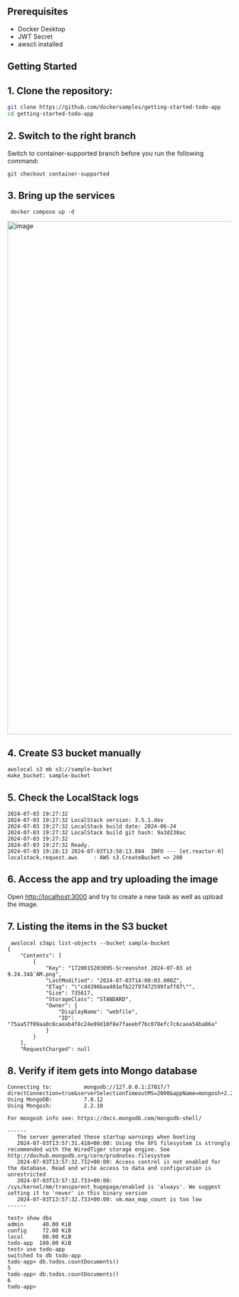 ## Prerequisites

- Docker Desktop
- JWT Secret
- awscli installed


## Getting Started

## 1. Clone the repository:

```sh
git clone https://github.com/dockersamples/getting-started-todo-app
cd getting-started-todo-app
```


## 2. Switch to the right branch

Switch to container-supported branch before you run the following command:

```
git checkout container-supported
```


## 3. Bring up the services

```
 docker compose up -d
```

<img width="1151" alt="image" src="https://github.com/dockersamples/getting-started-todo-app/assets/313480/c81c8e3b-847a-4a93-a960-8d01960d7b4c">



## 4. Create S3 bucket manually

```
awslocal s3 mb s3://sample-bucket
make_bucket: sample-bucket
```

## 5. Check the LocalStack logs

```
2024-07-03 19:27:32 
2024-07-03 19:27:32 LocalStack version: 3.5.1.dev
2024-07-03 19:27:32 LocalStack build date: 2024-06-24
2024-07-03 19:27:32 LocalStack build git hash: 9a3d238ac
2024-07-03 19:27:32 
2024-07-03 19:27:32 Ready.
2024-07-03 19:28:13 2024-07-03T13:58:13.804  INFO --- [et.reactor-0] localstack.request.aws     : AWS s3.CreateBucket => 200
```

## 6. Access the app and try uploading the image

Open [http://localhost:3000](http://localhost:3000) and try to create a new task as well as upload the image.


## 7. Listing the items in the S3 bucket

```
 awslocal s3api list-objects --bucket sample-bucket
{
    "Contents": [
        {
            "Key": "1720015203095-Screenshot 2024-07-03 at 9.24.34â¯AM.png",
            "LastModified": "2024-07-03T14:00:03.000Z",
            "ETag": "\"cd4396baa401efb22797472599faff87\"",
            "Size": 735617,
            "StorageClass": "STANDARD",
            "Owner": {
                "DisplayName": "webfile",
                "ID": "75aa57f09aa0c8caeab4f8c24e99d10f8e7faeebf76c078efc7c6caea54ba06a"
            }
        }
    ],
    "RequestCharged": null
```

## 8. Verify if item gets into Mongo database

```
Connecting to:          mongodb://127.0.0.1:27017/?directConnection=true&serverSelectionTimeoutMS=2000&appName=mongosh+2.2.10
Using MongoDB:          7.0.12
Using Mongosh:          2.2.10

For mongosh info see: https://docs.mongodb.com/mongodb-shell/

------
   The server generated these startup warnings when booting
   2024-07-03T13:57:31.418+00:00: Using the XFS filesystem is strongly recommended with the WiredTiger storage engine. See http://dochub.mongodb.org/core/prodnotes-filesystem
   2024-07-03T13:57:32.732+00:00: Access control is not enabled for the database. Read and write access to data and configuration is unrestricted
   2024-07-03T13:57:32.733+00:00: /sys/kernel/mm/transparent_hugepage/enabled is 'always'. We suggest setting it to 'never' in this binary version
   2024-07-03T13:57:32.733+00:00: vm.max_map_count is too low
------

test> show dbs
admin      40.00 KiB
config     72.00 KiB
local      80.00 KiB
todo-app  180.00 KiB
test> use todo-app
switched to db todo-app
todo-app> db.todos.countDocuments()
5
todo-app> db.todos.countDocuments()
6
todo-app>
```



